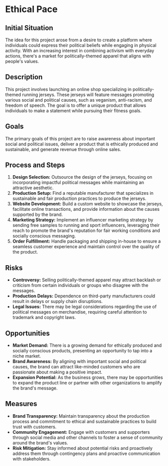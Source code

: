 # Ethical Pace

## Initial Situation
The idea for this project arose from a desire to create a platform where individuals could express their political beliefs while engaging in physical activity. With an increasing interest in combining activism with everyday actions, there's a market for politically-themed apparel that aligns with people's values.

## Description
This project involves launching an online shop specializing in politically-themed running jerseys. These jerseys will feature messages promoting various social and political causes, such as veganism, anti-racism, and freedom of speech. The goal is to offer a unique product that allows individuals to make a statement while pursuing their fitness goals.

## Goals
The primary goals of this project are to raise awareness about important social and political issues, deliver a product that is ethically produced and sustainable, and generate revenue through online sales.

## Process and Steps
1. **Design Selection:** Outsource the design of the jerseys, focusing on incorporating impactful political messages while maintaining an attractive aesthetic.
2. **Production Setup:** Find a reputable manufacturer that specializes in sustainable and fair production practices to produce the jerseys.
3. **Website Development:** Build a custom website to showcase the jerseys, facilitate online transactions, and provide information about the causes supported by the brand.
4. **Marketing Strategy:** Implement an influencer marketing strategy by sending free samples to running and sport influencers, leveraging their reach to promote the brand's reputation for fair working conditions and socially conscious messaging.
5. **Order Fulfillment:** Handle packaging and shipping in-house to ensure a seamless customer experience and maintain control over the quality of the product.

## Risks
- **Controversy:** Selling politically-themed apparel may attract backlash or criticism from certain individuals or groups who disagree with the messages.
- **Production Delays:** Dependence on third-party manufacturers could result in delays or supply chain disruptions.
- **Legal Issues:** There may be legal considerations regarding the use of political messages on merchandise, requiring careful attention to trademark and copyright laws.

## Opportunities
- **Market Demand:** There is a growing demand for ethically produced and socially conscious products, presenting an opportunity to tap into a niche market.
- **Brand Awareness:** By aligning with important social and political causes, the brand can attract like-minded customers who are passionate about making a positive impact.
- **Expansion Potential:** As the business grows, there may be opportunities to expand the product line or partner with other organizations to amplify the brand's message.

## Measures
- **Brand Transparency:** Maintain transparency about the production process and commitment to ethical and sustainable practices to build trust with customers.
- **Community Engagement:** Engage with customers and supporters through social media and other channels to foster a sense of community around the brand's values.
- **Risk Mitigation:** Stay informed about potential risks and proactively address them through contingency plans and proactive communication with stakeholders.

